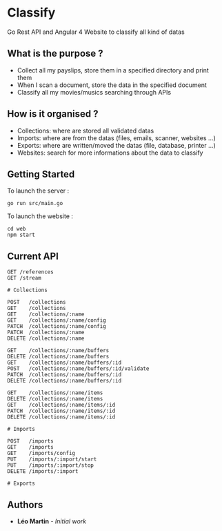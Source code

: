 # Classify

Go Rest API and Angular 4 Website to classify all kind of datas

## What is the purpose ?

* Collect all my payslips, store them in a specified directory and print them
* When I scan a document, store the data in the specified document
* Classify all my movies/musics searching through APIs

## How is it organised ?

* Collections: where are stored all validated datas
* Imports: where are from the datas (files, emails, scanner, websites ...)
* Exports: where are written/moved the datas (file, database, printer ...)
* Websites: search for more informations about the data to classify

## Getting Started

To launch the server :

```
go run src/main.go
```

To launch the website :

```
cd web
npm start
```

## Current API

```
GET /references
GET /stream

# Collections

POST   /collections
GET    /collections
GET    /collections/:name
GET    /collections/:name/config
PATCH  /collections/:name/config
PATCH  /collections/:name
DELETE /collections/:name

GET    /collections/:name/buffers
DELETE /collections/:name/buffers
GET    /collections/:name/buffers/:id
POST   /collections/:name/buffers/:id/validate
PATCH  /collections/:name/buffers/:id
DELETE /collections/:name/buffers/:id

GET    /collections/:name/items
DELETE /collections/:name/items
GET    /collections/:name/items/:id
PATCH  /collections/:name/items/:id
DELETE /collections/:name/items/:id

# Imports

POST   /imports
GET    /imports
GET    /imports/config
PUT    /imports/:import/start
PUT    /imports/:import/stop
DELETE /imports/:import

# Exports
```

## Authors

* **Léo Martin** - *Initial work*